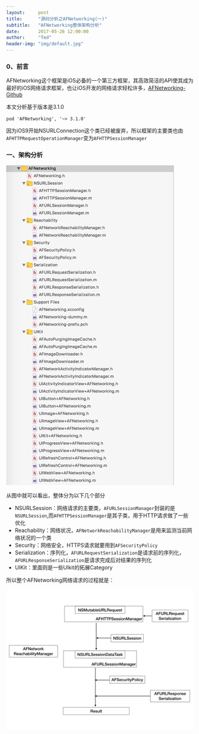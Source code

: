 ```yaml
---
layout:     post
title:      "源码分析之AFNetworking(一)"
subtitle:   "AFNetworking整体架构分析"
date:       2017-05-26 12:00:00
author:     "Ted"
header-img: "img/default.jpg"
---
```


### 0、前言

AFNetworking这个框架是iOS必备的一个第三方框架，其高效简洁的API使其成为最好的iOS网络请求框架，也让iOS开发的网络请求轻松许多，[AFNetworking-Github](https://github.com/AFNetworking/AFNetworking)

本文分析基于版本是3.1.0

```
pod 'AFNetworking', '~> 3.1.0'
```

因为iOS9开始NSURLConnection这个类已经被废弃，所以框架的主要类也由`AFHTTPRequestOperationManager`变为`AFHTTPSessionManager`

### 一、架构分析

![img](/img/AFNetworking/01.png)

从图中就可以看出，整体分为以下几个部分

- NSURLSession：网络请求的主要类，`AFURLSessionManager`封装的是`NSURLSession`,而`AFHTTPSessionManager`是其子类，用于HTTP请求做了一些优化
- Reachability：网络状况，`AFNetworkReachabilityManager`是用来监测当前网络状况的一个类
- Security：网络安全，HTTPS请求就要用到`AFSecurityPolicy`
- Serialization：序列化，`AFURLRequestSerialization`是请求前的序列化，`AFURLResponseSerialization`是请求完成后对结果的序列化
- UIKit：里面则是一些UIkit的拓展Category

所以整个AFNetworking网络请求的过程就是：

![img](/img/AFNetworking/02.png)

